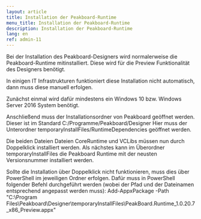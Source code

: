 ```yaml
---
layout: article
title: Installation der Peakboard-Runtime
menu_title: Installation der Peakboard-Runtime
description: Installation der Peakboard-Runtime
lang: en
ref: admin-11
---
```


Bei der Installation des Peakboard-Designers wird normalerweise die Peakboard-Runtime mitinstalliert.
Diese wird für die Preview Funktionalität des Designers benötigt.

In einigen IT Infrastrukturen funktioniert diese Installation nicht automatisch, dann muss diese manuell erfolgen.

Zunächst einmal wird dafür mindestens ein Windows 10 bzw. Windows Server 2016 System benötigt.

Anschließend muss der Installationsordner von Peakboard geöffnet werden. Dieser ist im Standard C:/Programme/Peakboard/Designer
Hier muss der Unterordner temporaryInstallFiles/RuntimeDependencies geöffnet werden.

Die beiden Dateien Dateien CoreRuntime und VCLibs müssen nun durch Doppelklick installiert werden.
Als nächstes kann im Überordner temporaryInstallFiles die Peakboard Runtime mit der neusten Versionsnummer installiert werden.

Sollte die Installation über Doppelklick nicht funktionieren, muss dies über PowerShell im jeweiligen Ordner erfolgen.
Dafür muss in PowerShell folgender Befehl durchgeführt werden (wobei der Pfad und der Dateinamen entsprechend angepasst werden muss):
Add-AppxPackage -Path "C:\Program Files\Peakboard\Designer\temporaryInstallFiles\PeakBoard.Runtime_1.0.20.7_x86_Preview.appx"